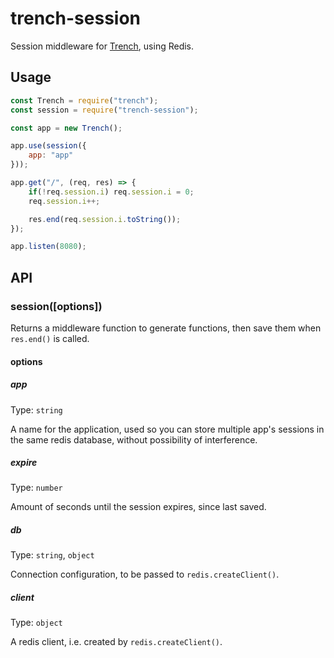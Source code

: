 # trench-session

Session middleware for [Trench](https://github.com/montyanderson/trench), using Redis.

## Usage

``` javascript
const Trench = require("trench");
const session = require("trench-session");

const app = new Trench();

app.use(session({
	app: "app"
}));

app.get("/", (req, res) => {
	if(!req.session.i) req.session.i = 0;
	req.session.i++;

	res.end(req.session.i.toString());
});

app.listen(8080);
```

## API

### session([options])

Returns a middleware function to generate functions, then save them when `res.end()` is called.

#### options

##### app

Type: `string`

A name for the application, used so you can store multiple app's sessions in the same redis database, without possibility of interference.

##### expire

Type: `number`

Amount of seconds until the session expires, since last saved.

##### db

Type: `string`, `object`

Connection configuration, to be passed to `redis.createClient()`.

##### client

Type: `object`

A redis client, i.e. created by `redis.createClient()`.
